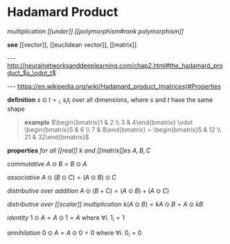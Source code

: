 # Hadamard Product

_multiplication [[under]] [[polymorphism#rank polymorphism]]_

**see** [[vector]], [[euclidean vector]], [[matrix]]

--- <http://neuralnetworksanddeeplearning.com/chap2.html#the_hadamard_product_$s_\odot_t$>

--- <https://en.wikipedia.org/wiki/Hadamard_product_(matrices)#Properties>

**definition** $s \odot t = {}_{i.\ } s_it_i$ over all dimensions, where $s$ and $t$ have the same shape

> **example** $\begin{bmatrix}1 & 2 \\ 3 & 4\end{bmatrix} \odot \begin{bmatrix}5 & 6 \\ 7 & 8\end{bmatrix} = \begin{bmatrix}5 & 12 \\ 21 & 32\end{bmatrix}$

**properties** _for all [[real]] $k$ and [[matrix]]es $A, B, C$_

_commutative_ $A \odot B = B \odot A$

_associative_ $A \odot (B \odot C) = (A \odot B) \odot C$

_distributive over addition_ $A \odot (B + C) = (A \odot B) + (A \odot C)$

_distributive over [[scalar]] multiplication_ $k(A \odot B) = kA \odot B = A \odot kB$

_identity_ $1 \odot A = A \odot 1 = A$ where $\forall i.\ 1_i = 1$

_annihilation_ $0 \odot A = A \odot 0 = 0$ where $\forall i.\ 0_i = 0$

